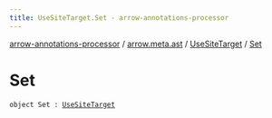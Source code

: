 ```yaml
---
title: UseSiteTarget.Set - arrow-annotations-processor
---
```


[arrow-annotations-processor](../../index.html) / [arrow.meta.ast](../index.html) / [UseSiteTarget](index.html) / [Set](./-set.html)

# Set

`object Set : `[`UseSiteTarget`](index.html)